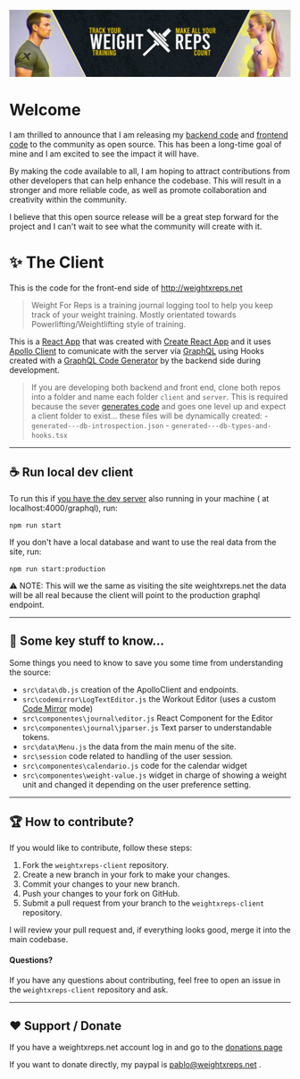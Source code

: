![Logo](public/session-banner.jpg)

# Welcome
I am thrilled to announce that I am releasing my [backend code](https://github.com/bandinopla/weightxreps-server) and [frontend code](https://github.com/bandinopla/weightxreps-client) to the community as open source. This has been a long-time goal of mine and I am excited to see the impact it will have. 

By making the code available to all, I am hoping to attract contributions from other developers that can help enhance the codebase. This will result in a stronger and more reliable code, as well as promote collaboration and creativity within the community. 

I believe that this open source release will be a great step forward for the project and I can't wait to see what the community will create with it.


# :sparkles: The Client
This is the code for the front-end side of http://weightxreps.net 

> Weight For Reps is a training journal logging tool to help you keep track of your weight training. Mostly orientated towards Powerlifting/Weightlifting style of training.

This is a [React App](https://reactjs.org/) that was created with [Create React App](https://create-react-app.dev/) and it uses [Apollo Client](https://www.apollographql.com/docs/react/) to comunicate with the server vía [GraphQL](https://graphql.org/) using Hooks created with a [GraphQL Code Generator](https://www.npmjs.com/package/@graphql-codegen/cli) by the backend side during development.

> If you are developing both backend and front end, clone both repos into a folder and name each folder `client` and `server`. This is required because the sever [generates code](https://the-guild.dev/graphql/codegen) and goes one level up and expect a client folder to exist... these files will be dynamically created:
    - `generated---db-introspection.json`
    - `generated---db-types-and-hooks.tsx`

---

## :coffee: Run local dev client
To run this if [you have the dev server](https://github.com/bandinopla/weightxreps-server) also running in your machine ( at localhost:4000/graphql), run:

```
npm run start
```
If you don't have a local database and want to use the real data from the site, run:

```
npm run start:production
```
:warning: NOTE: This will we the same as visiting the site weightxreps.net the data will be all real because the client will point to the production graphql endpoint.


---
## :eyes: Some key stuff to know...
Some things you need to know to save you some time from understanding the source:
- `src\data\db.js` creation of the ApolloClient and endpoints.
- `src\codemirror\LogTextEditor.js` the Workout Editor (uses a custom [Code Mirror](https://codemirror.net/) mode)
- `src\componentes\journal\editor.js` React Component for the Editor
- `src\componentes\journal\jparser.js` Text parser to understandable tokens.
- `src\data\Menu.js` the data from the main menu of the site. 
- `src\session` code related to handling of the user session.
- `src\componentes\calendario.js` code for the calendar widget
- `src\componentes\weight-value.js` widget in charge of showing a weight unit and changed it depending on the user preference setting.
  

---

## :trophy: How to contribute?
If you would like to contribute, follow these steps:

1. Fork the `weightxreps-client` repository.
2. Create a new branch in your fork to make your changes.
3. Commit your changes to your new branch.
4. Push your changes to your fork on GitHub.
5. Submit a pull request from your branch to the `weightxreps-client` repository.

I will review your pull request and, if everything looks good, merge it into the main codebase.

#### Questions?

If you have any questions about contributing, feel free to open an issue in the `weightxreps-client` repository and ask.

---

## :hearts: Support / Donate
If you have a weightxreps.net account log in and go to the [donations page](https://weightxreps.net/donate)

If you want to donate directly, my paypal is pablo@weightxreps.net .


